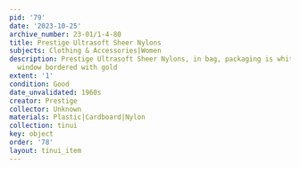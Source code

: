 ```yaml
---
pid: '79'
date: '2023-10-25'
archive_number: 23-01/1-4-80
title: Prestige Ultrasoft Sheer Nylons
subjects: Clothing & Accessories|Women
description: Prestige Ultrasoft Sheer Nylons, in bag, packaging is white with a clear
  window bordered with gold
extent: '1'
condition: Good
date_unvalidated: 1960s
creator: Prestige
collector: Unknown
materials: Plastic|Cardboard|Nylon
collection: tinui
key: object
order: '78'
layout: tinui_item
---
```

